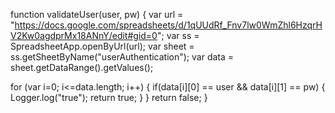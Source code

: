 function validateUser(user, pw) {
  var url = "https://docs.google.com/spreadsheets/d/1qUUdRf_Fnv7lw0WmZhl6HzqrHV2Kw0agdprMx18ANnY/edit#gid=0";
  var ss = SpreadsheetApp.openByUrl(url);
  var sheet = ss.getSheetByName("userAuthentication");
  var data = sheet.getDataRange().getValues();

  for (var i=0; i<=data.length; i++) {
    if(data[i][0] == user && data[i][1] == pw) {
      Logger.log("true");
      return true;
    }
  }
  return false;
}
